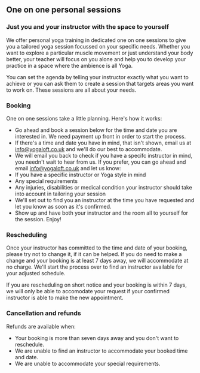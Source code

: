 ## One on one personal sessions

### Just you and your instructor with the space to yourself

We offer personal yoga training in dedicated one on one sessions to give you a tailored yoga session focussed on your specific needs. Whether you want to explore a particular muscle movement or just understand your body better, your teacher will focus on you alone and help you to develop your practice in a space where the ambience is all Yoga.

You can set the agenda by telling your instructor exactly what you want to achieve or you can ask them to create a session that targets areas you want to work on. These sessions are all about your needs.

### Booking

One on one sessions take a little planning. Here's how it works:

- Go ahead and book a session below for the time and date you are interested in. We need payment up front in order to start the process.
- If there's a time and date you have in mind, that isn't shown, email us at [info@yogaloft.co.uk](mailto:info@yogaloft.co.uk) and we'll do our best to accommodate.
- We will email you back to check if you have a specifc instructor in mind, you needn't wait to hear from us. If you prefer, you can go ahead and email [info@yogaloft.co.uk](mailto:info@yogaloft.co.uk) and let us know:
 - If you have a specific instructor or Yoga style in mind
 - Any special requirements
 - Any injuries, disabilities or medical condition your instructor should take into account in tailoring your session
- We'll set out to find you an instructor at the time you have requested and let you know as soon as it's confirmed.
- Show up and have both your instructor and the room all to yourself for the session. Enjoy!

### Rescheduling

Once your instructor has committed to the time and date of your booking, please try not to change it, if it can be helped.
If you do need to make a change and your booking is at least 7 days away, we will accommodate at no charge.
We'll start the process over to find an instructor available for your adjusted schedule.

If you are rescheduling on short notice and your booking is within 7 days, we will only be able to accomodate your request if your confirmed instructor is able to make the new appointment.

### Cancellation and refunds

Refunds are available when:

- Your booking is more than seven days away and you don't want to reschedule.
- We are unable to find an instructor to accommodate your booked time and date.
- We are unable to accommodate your special requirements.
